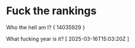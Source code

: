 # Fuck the rankings

Who the hell am I?
{ 14035929 }

What fucking year is it?
[ 2025-03-16T15:03:20Z ]
